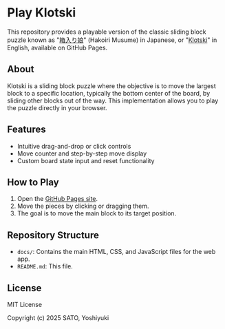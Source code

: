 # Play Klotski

This repository provides a playable version of the classic sliding block puzzle known as "[箱入り娘](<https://ja.wikipedia.org/wiki/%E7%AE%B1%E5%85%A5%E3%82%8A%E5%A8%98_(%E3%83%91%E3%82%BA%E3%83%AB)>)" (Hakoiri Musume) in Japanese, or "[Klotski](https://en.wikipedia.org/wiki/Klotski)" in English, available on GitHub Pages.

## About

Klotski is a sliding block puzzle where the objective is to move the largest block to a specific location, typically the bottom center of the board, by sliding other blocks out of the way. This implementation allows you to play the puzzle directly in your browser.

## Features

- Intuitive drag-and-drop or click controls
- Move counter and step-by-step move display
- Custom board state input and reset functionality

## How to Play

1. Open the [GitHub Pages site](https://yoshi389111.github.io/play-klotski/).
2. Move the pieces by clicking or dragging them.
3. The goal is to move the main block to its target position.

## Repository Structure

- `docs/`: Contains the main HTML, CSS, and JavaScript files for the web app.
- `README.md`: This file.

## License

MIT License

Copyright (c) 2025 SATO, Yoshiyuki

